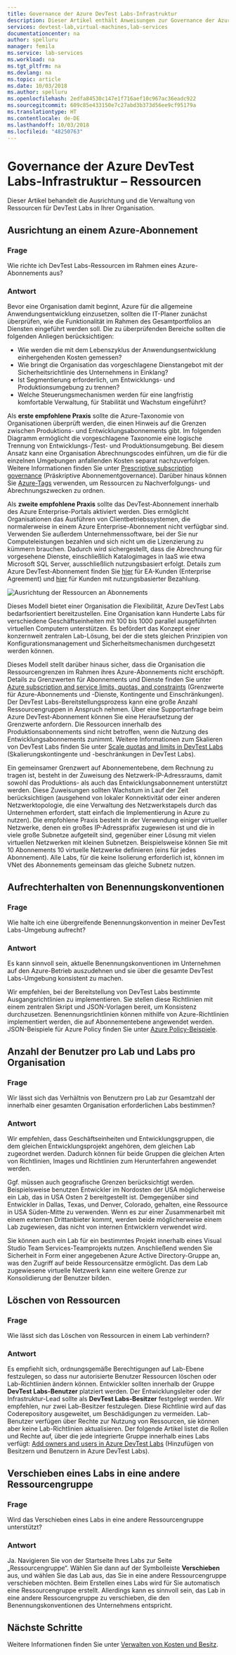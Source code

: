 ```yaml
---
title: Governance der Azure DevTest Labs-Infrastruktur
description: Dieser Artikel enthält Anweisungen zur Governance der Azure DevTest Labs-Infrastruktur.
services: devtest-lab,virtual-machines,lab-services
documentationcenter: na
author: spelluru
manager: femila
ms.service: lab-services
ms.workload: na
ms.tgt_pltfrm: na
ms.devlang: na
ms.topic: article
ms.date: 10/03/2018
ms.author: spelluru
ms.openlocfilehash: 2edfa84530c147e1f716aef10c967ac36eadc922
ms.sourcegitcommit: 609c85e433150e7c27abd3b373d56ee9cf95179a
ms.translationtype: HT
ms.contentlocale: de-DE
ms.lasthandoff: 10/03/2018
ms.locfileid: "48250763"
---
```

# <a name="governance-of-azure-devtest-labs-infrastructure---resources"></a>Governance der Azure DevTest Labs-Infrastruktur – Ressourcen
Dieser Artikel behandelt die Ausrichtung und die Verwaltung von Ressourcen für DevTest Labs in Ihrer Organisation. 

## <a name="align-within-an-azure-subscription"></a>Ausrichtung an einem Azure-Abonnement 

### <a name="question"></a>Frage
Wie richte ich DevTest Labs-Ressourcen im Rahmen eines Azure-Abonnements aus?

### <a name="answer"></a>Antwort
Bevor eine Organisation damit beginnt, Azure für die allgemeine Anwendungsentwicklung einzusetzen, sollten die IT-Planer zunächst überprüfen, wie die Funktionalität im Rahmen des Gesamtportfolios an Diensten eingeführt werden soll. Die zu überprüfenden Bereiche sollten die folgenden Anliegen berücksichtigen:

- Wie werden die mit dem Lebenszyklus der Anwendungsentwicklung einhergehenden Kosten gemessen?
- Wie bringt die Organisation das vorgeschlagene Dienstangebot mit der Sicherheitsrichtlinie des Unternehmens in Einklang? 
- Ist Segmentierung erforderlich, um Entwicklungs- und Produktionsumgebung zu trennen? 
- Welche Steuerungsmechanismen werden für eine langfristig komfortable Verwaltung, für Stabilität und Wachstum eingeführt?

Als **erste empfohlene Praxis** sollte die Azure-Taxonomie von Organisationen überprüft werden, die einen Hinweis auf die Grenzen zwischen Produktions- und Entwicklungsabonnements gibt. Im folgenden Diagramm ermöglicht die vorgeschlagene Taxonomie eine logische Trennung von Entwicklungs-/Test- und Produktionsumgebung. Bei diesem Ansatz kann eine Organisation Abrechnungscodes einführen, um die für die einzelnen Umgebungen anfallenden Kosten separat nachzuverfolgen. Weitere Informationen finden Sie unter [Prescriptive subscription governance](/architecture/cloud-adoption/appendix/azure-scaffold) (Präskriptive Abonnementgovernance). Darüber hinaus können Sie [Azure-Tags](../azure-resource-manager/resource-group-using-tags.md) verwenden, um Ressourcen zu Nachverfolgungs- und Abrechnungszwecken zu ordnen.

Als **zweite empfohlene Praxis** sollte das DevTest-Abonnement innerhalb des Azure Enterprise-Portals aktiviert werden. Dies ermöglicht Organisationen das Ausführen von Clientbetriebssystemen, die normalerweise in einem Azure Enterprise-Abonnement nicht verfügbar sind. Verwenden Sie außerdem Unternehmenssoftware, bei der Sie nur Computeleistungen bezahlen und sich nicht um die Lizenzierung zu kümmern brauchen. Dadurch wird sichergestellt, dass die Abrechnung für vorgesehene Dienste, einschließlich Katalogimages in IaaS wie etwa Microsoft SQL Server, ausschließlich nutzungsbasiert erfolgt. Details zum Azure DevTest-Abonnement finden Sie [hier](https://azure.microsoft.com/offers/ms-azr-0148p/) für EA-Kunden (Enterprise Agreement) und [hier](https://azure.microsoft.com/offers/ms-azr-0023p/) für Kunden mit nutzungsbasierter Bezahlung.

![Ausrichtung der Ressourcen an Abonnements](./media/devtest-lab-guidance-governance/resource-alignment-with-subscriptions.png)

Dieses Modell bietet einer Organisation die Flexibilität, Azure DevTest Labs bedarfsorientiert bereitzustellen. Eine Organisation kann Hunderte Labs für verschiedene Geschäftseinheiten mit 100 bis 1000 parallel ausgeführten virtuellen Computern unterstützen. Es befördert das Konzept einer konzernweit zentralen Lab-Lösung, bei der die stets gleichen Prinzipien von Konfigurationsmanagement und Sicherheitsmechanismen durchgesetzt werden können.

Dieses Modell stellt darüber hinaus sicher, dass die Organisation die Ressourcengrenzen im Rahmen ihres Azure-Abonnements nicht erschöpft. Details zu Grenzwerten für Abonnements und Dienste finden Sie unter [Azure subscription and service limits, quotas, and constraints](../azure-subscription-service-limits.md) (Grenzwerte für Azure-Abonnements und -Dienste, Kontingente und Einschränkungen). Der DevTest Labs-Bereitstellungsprozess kann eine große Anzahl Ressourcengruppen in Anspruch nehmen. Über eine Supportanfrage beim Azure DevTest-Abonnement können Sie eine Heraufsetzung der Grenzwerte anfordern. Die Ressourcen innerhalb des Produktionsabonnements sind nicht betroffen, wenn die Nutzung des Entwicklungsabonnements zunimmt. Weitere Informationen zum Skalieren von DevTest Labs finden Sie unter [Scale quotas and limits in DevTest Labs](devtest-lab-scale-lab.md) (Skalierungskontingente und -beschränkungen in DevTest Labs).

Ein gemeinsamer Grenzwert auf Abonnementebene, dem Rechnung zu tragen ist, besteht in der Zuweisung des Netzwerk-IP-Adressraums, damit sowohl das Produktions- als auch das Entwicklungsabonnement unterstützt werden. Diese Zuweisungen sollten Wachstum in Lauf der Zeit berücksichtigen (ausgehend von lokaler Konnektivität oder einer anderen Netzwerktopologie, die eine Verwaltung des Netzwerkstapels durch das Unternehmen erfordert, statt einfach die Implementierung in Azure zu nutzen). Die empfohlene Praxis besteht in der Verwendung einiger virtueller Netzwerke, denen ein großes IP-Adresspräfix zugewiesen ist und die in viele große Subnetze aufgeteilt sind, gegenüber einer Lösung mit vielen virtuellen Netzwerken mit kleinen Subnetzen. Beispielsweise können Sie mit 10 Abonnements 10 virtuelle Netzwerke definieren (eins für jedes Abonnement). Alle Labs, für die keine Isolierung erforderlich ist, können im VNet des Abonnements gemeinsam das gleiche Subnetz nutzen.

## <a name="maintain-naming-conventions"></a>Aufrechterhalten von Benennungskonventionen

### <a name="question"></a>Frage
Wie halte ich eine übergreifende Benennungskonvention in meiner DevTest Labs-Umgebung aufrecht?

### <a name="answer"></a>Antwort
Es kann sinnvoll sein, aktuelle Benennungskonventionen im Unternehmen auf den Azure-Betrieb auszudehnen und sie über die gesamte DevTest Labs-Umgebung konsistent zu machen.

Wir empfehlen, bei der Bereitstellung von DevTest Labs bestimmte Ausgangsrichtlinien zu implementieren. Sie stellen diese Richtlinien mit einem zentralen Skript und JSON-Vorlagen bereit, um Konsistenz durchzusetzen. Benennungsrichtlinien können mithilfe von Azure-Richtlinien implementiert werden, die auf Abonnementebene angewendet werden. JSON-Beispiele für Azure Policy finden Sie unter [Azure Policy-Beispiele](../azure-policy/json-samples.md).

## <a name="number-of-users-per-lab-and-labs-per-organization"></a>Anzahl der Benutzer pro Lab und Labs pro Organisation

### <a name="question"></a>Frage 
Wir lässt sich das Verhältnis von Benutzern pro Lab zur Gesamtzahl der innerhalb einer gesamten Organisation erforderlichen Labs bestimmen?

### <a name="answer"></a>Antwort
Wir empfehlen, dass Geschäftseinheiten und Entwicklungsgruppen, die dem gleichen Entwicklungsprojekt angehören, dem gleichen Lab zugeordnet werden. Dadurch können für beide Gruppen die gleichen Arten von Richtlinien, Images und Richtlinien zum Herunterfahren angewendet werden. 

Ggf. müssen auch geografische Grenzen berücksichtigt werden. Beispielsweise benutzen Entwickler im Nordosten der USA möglicherweise ein Lab, das in USA Osten 2 bereitgestellt ist. Demgegenüber sind Entwickler in Dallas, Texas, und Denver, Colorado, gehalten, eine Ressource in USA Süden-Mitte zu verwenden. Wenn es zur einer Zusammenarbeit mit einem externen Drittanbieter kommt, werden beide möglicherweise einem Lab zugewiesen, das nicht von internen Entwicklern verwendet wird. 

Sie können auch ein Lab für ein bestimmtes Projekt innerhalb eines Visual Studio Team Services-Teamprojekts nutzen. Anschließend wenden Sie Sicherheit in Form einer angegebenen Azure Active Directory-Gruppe an, was den Zugriff auf beide Ressourcensätze ermöglicht. Das dem Lab zugewiesene virtuelle Netzwerk kann eine weitere Grenze zur Konsolidierung der Benutzer bilden.

## <a name="deletion-of-resources"></a>Löschen von Ressourcen

### <a name="question"></a>Frage
Wie lässt sich das Löschen von Ressourcen in einem Lab verhindern?

### <a name="answer"></a>Antwort
Es empfiehlt sich, ordnungsgemäße Berechtigungen auf Lab-Ebene festzulegen, so dass nur autorisierte Benutzer Ressourcen löschen oder Lab-Richtlinien ändern können. Entwickler sollten innerhalb der Gruppe **DevTest Labs-Benutzer** platziert werden. Der Entwicklungsleiter oder der Infrastruktur-Lead sollte als **DevTest Labs-Besitzer** festgelegt werden. Wir empfehlen, nur zwei Lab-Besitzer festzulegen. Diese Richtlinie wird auf das Coderepository ausgeweitet, um Beschädigungen zu vermeiden. Lab-Benutzer verfügen über Rechte zur Nutzung von Ressourcen, sie können aber keine Lab-Richtlinien aktualisieren. Der folgende Artikel listet die Rollen und Rechte auf, über die jede integrierte Gruppe innerhalb eines Labs verfügt: [Add owners and users in Azure DevTest Labs](devtest-lab-add-devtest-user.md) (Hinzufügen von Besitzern und Benutzern in Azure DevTest Labs).

## <a name="move-lab-to-another-resource-group"></a>Verschieben eines Labs in eine andere Ressourcengruppe 

### <a name="question"></a>Frage
Wird das Verschieben eines Labs in eine andere Ressourcengruppe unterstützt?

### <a name="answer"></a>Antwort
Ja. Navigieren Sie von der Startseite Ihres Labs zur Seite „Ressourcengruppe“. Wählen Sie dann auf der Symbolleiste **Verschieben** aus, und wählen Sie das Lab aus, das Sie in eine andere Ressourcengruppe verschieben möchten. Beim Erstellen eines Labs wird für Sie automatisch eine Ressourcengruppe erstellt. Allerdings kann es sinnvoll sein, das Lab in eine andere Ressourcengruppe zu verschieben, die den Benennungskonventionen des Unternehmens entspricht. 

## <a name="next-steps"></a>Nächste Schritte
Weitere Informationen finden Sie unter [Verwalten von Kosten und Besitz](devtest-lab-guidance-governance-cost-ownership.md).